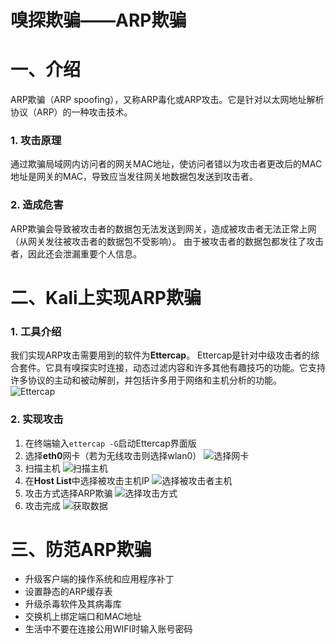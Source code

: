 # 嗅探欺骗——ARP欺骗

# 一、介绍

ARP欺骗（ARP spoofing），又称ARP毒化或ARP攻击。它是针对以太网地址解析协议（ARP）的一种攻击技术。
### 1. 攻击原理
通过欺骗局域网内访问者的网关MAC地址，使访问者错以为攻击者更改后的MAC地址是网关的MAC，导致应当发往网关地数据包发送到攻击者。
### 2. 造成危害
ARP欺骗会导致被攻击者的数据包无法发送到网关，造成被攻击者无法正常上网（从网关发往被攻击者的数据包不受影响）。
由于被攻击者的数据包都发往了攻击者，因此还会泄漏重要个人信息。
# 二、Kali上实现ARP欺骗
### 1. 工具介绍
我们实现ARP攻击需要用到的软件为**Ettercap**。
Ettercap是针对中级攻击者的综合套件。它具有嗅探实时连接，动态过滤内容和许多其他有趣技巧的功能。它支持许多协议的主动和被动解剖，并包括许多用于网络和主机分析的功能。
![Ettercap](https://pic.try-hard.cn/blog/20200209100457590.png)

### 2. 实现攻击
1. 在终端输入`ettercap -G`启动Ettercap界面版
2. 选择**eth0**网卡（若为无线攻击则选择wlan0）
![选择网卡](https://pic.try-hard.cn/blog/20200209100747802.png)
3. 扫描主机
![扫描主机](https://pic.try-hard.cn/blog/20200209101016507.png)
4. 在**Host List**中选择被攻击主机IP
![选择被攻击者主机](https://pic.try-hard.cn/blog/20200209101231241.png)
5. 攻击方式选择ARP欺骗
![选择攻击方式](https://pic.try-hard.cn/blog/2020020910134853.png)
6. 攻击完成
![获取数据](https://img-blog.csdnimg.cn/20200209103015142.png?x-oss-process=image/watermark,type_ZmFuZ3poZW5naGVpdGk,shadow_10,text_aHR0cHM6Ly9ibG9nLmNzZG4ubmV0L3FxXzQzNTgwMTkz,size_16,color_FFFFFF,t_70)
# 三、防范ARP欺骗
- 升级客户端的操作系统和应用程序补丁
- 设置静态的ARP缓存表
- 升级杀毒软件及其病毒库
- 交换机上绑定端口和MAC地址
- 生活中不要在连接公用WIFI时输入账号密码